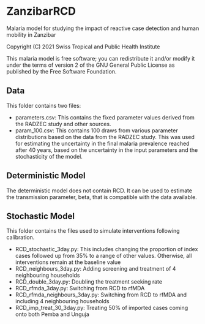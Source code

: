 # ZanzibarRCD
Malaria model for studying the impact of reactive case detection and human mobility in Zanzibar

Copyright (C) 2021 Swiss Tropical and Public Health Institute

This malaria model is free software; you can redistribute it and/or modify it under the terms of version 2 of the GNU General Public License as published by the Free Software Foundation.

## Data
This folder contains two files:
* parameters.csv: This contains the fixed parameter values derived from the RADZEC study and other sources.
* param_100.csv: This contains 100 draws from various parameter distributions based on the data from the RADZEC study. This was used for estimating the uncertainty in the final malaria prevalence reached after 40 years, based on the uncertainty in the input parameters and the stochasticity of the model.

## Deterministic Model
The deterministic model does not contain RCD. It can be used to estimate the transmission parameter, beta, that is compatible with the data available.

## Stochastic Model
This folder contains the files used to simulate interventions following calibration.
* RCD_stochastic_3day.py: This includes changing the proportion of index cases followed up from 35% to a range of other values. Otherwise, all interventions remain at the baseline value
* RCD_neighbours_3day.py: Adding screening and treatment of 4 neighbouring households
* RCD_double_3day.py: Doubling the treatment seeking rate
* RCD_rfmda_3day.py: Switching from RCD to rfMDA
* RCD_rfmda_neighbours_3day.py: Switching from RCD to rfMDA and including 4 neighbouring households
* RCD_imp_treat_30_3day.py: Treating 50% of imported cases coming onto both Pemba and Unguja
